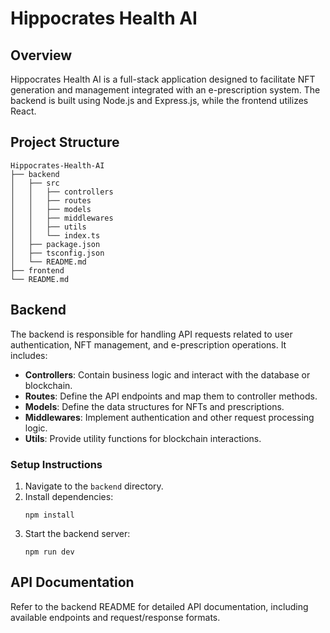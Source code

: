 # Hippocrates Health AI

## Overview

Hippocrates Health AI is a full-stack application designed to facilitate NFT generation and management integrated with an e-prescription system. The backend is built using Node.js and Express.js, while the frontend utilizes React.

## Project Structure

```
Hippocrates-Health-AI
├── backend
│   ├── src
│   │   ├── controllers
│   │   ├── routes
│   │   ├── models
│   │   ├── middlewares
│   │   ├── utils
│   │   └── index.ts
│   ├── package.json
│   ├── tsconfig.json
│   └── README.md
├── frontend
└── README.md
```

## Backend

The backend is responsible for handling API requests related to user authentication, NFT management, and e-prescription operations. It includes:

-   **Controllers**: Contain business logic and interact with the database or blockchain.
-   **Routes**: Define the API endpoints and map them to controller methods.
-   **Models**: Define the data structures for NFTs and prescriptions.
-   **Middlewares**: Implement authentication and other request processing logic.
-   **Utils**: Provide utility functions for blockchain interactions.

### Setup Instructions

1. Navigate to the `backend` directory.
2. Install dependencies:
    ```
    npm install
    ```
3. Start the backend server:
    ```
    npm run dev
    ```

<!-- ## Frontend
The frontend is built with React and provides a user interface for interacting with the backend services. It includes:

- **Components**: Reusable UI components.
- **Pages**: Page-level components for routing.
- **Services**: Functions for making API calls to the backend. -->

<!-- ### Setup Instructions
1. Navigate to the `frontend` directory.
2. Install dependencies:
   ```
   npm install
   ```
3. Start the frontend application:
   ```
   npm start
   ``` -->

## API Documentation

Refer to the backend README for detailed API documentation, including available endpoints and request/response formats.
